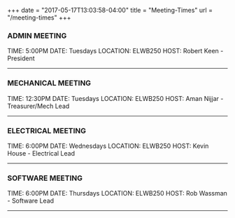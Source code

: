 +++
date = "2017-05-17T13:03:58-04:00"
title = "Meeting-Times"
url = "/meeting-times"
+++


### ADMIN MEETING

TIME: 5:00PM
DATE: Tuesdays
LOCATION: ELWB250
HOST: Robert Keen - President

---


### MECHANICAL MEETING

TIME: 12:30PM
DATE: Tuesdays
LOCATION: ELWB250
HOST: Aman Nijjar - Treasurer/Mech Lead

---


### ELECTRICAL MEETING

TIME: 6:00PM
DATE: Wednesdays
LOCATION: ELWB250
HOST: Kevin House - Electrical Lead

---

### SOFTWARE MEETING

TIME: 6:00PM
DATE: Thursdays
LOCATION: ELWB250
HOST: Rob Wassman - Software Lead

---

